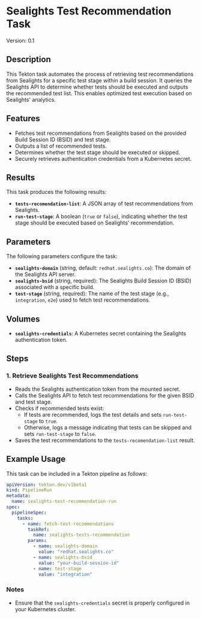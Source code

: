 # Sealights Test Recommendation Task

Version: 0.1

## Description

This Tekton task automates the process of retrieving test recommendations from Sealights for a specific test stage within a build session. It queries the Sealights API to determine whether tests should be executed and outputs the recommended test list. This enables optimized test execution based on Sealights' analytics.

## Features

- Fetches test recommendations from Sealights based on the provided Build Session ID (BSID) and test stage.
- Outputs a list of recommended tests.
- Determines whether the test stage should be executed or skipped.
- Securely retrieves authentication credentials from a Kubernetes secret.

## Results

This task produces the following results:

- **`tests-recomendation-list`**: A JSON array of test recommendations from Sealights.
- **`run-test-stage`**: A boolean (`true` or `false`), indicating whether the test stage should be executed based on Sealights' recommendation.

## Parameters

The following parameters configure the task:

- **`sealights-domain`** (string, default: `redhat.sealights.co`): The domain of the Sealights API server.
- **`sealights-bsid`** (string, required): The Sealights Build Session ID (BSID) associated with a specific build.
- **`test-stage`** (string, required): The name of the test stage (e.g., `integration`, `e2e`) used to fetch test recommendations.

## Volumes

- **`sealights-credentials`**: A Kubernetes secret containing the Sealights authentication token.

## Steps

### 1. **Retrieve Sealights Test Recommendations**

- Reads the Sealights authentication token from the mounted secret.
- Calls the Sealights API to fetch test recommendations for the given BSID and test stage.
- Checks if recommended tests exist:
  - If tests are recommended, logs the test details and sets `run-test-stage` to `true`.
  - Otherwise, logs a message indicating that tests can be skipped and sets `run-test-stage` to `false`.
- Saves the test recommendations to the `tests-recomendation-list` result.

## Example Usage

This task can be included in a Tekton pipeline as follows:

```yaml
apiVersion: tekton.dev/v1beta1
kind: PipelineRun
metadata:
  name: sealights-test-recommendation-run
spec:
  pipelineSpec:
    tasks:
      - name: fetch-test-recommendations
        taskRef:
          name: sealights-tests-recommendation
        params:
          - name: sealights-domain
            value: "redhat.sealights.co"
          - name: sealights-bsid
            value: "your-build-session-id"
          - name: test-stage
            value: "integration"
```

### Notes

- Ensure that the `sealights-credentials` secret is properly configured in your Kubernetes cluster.
